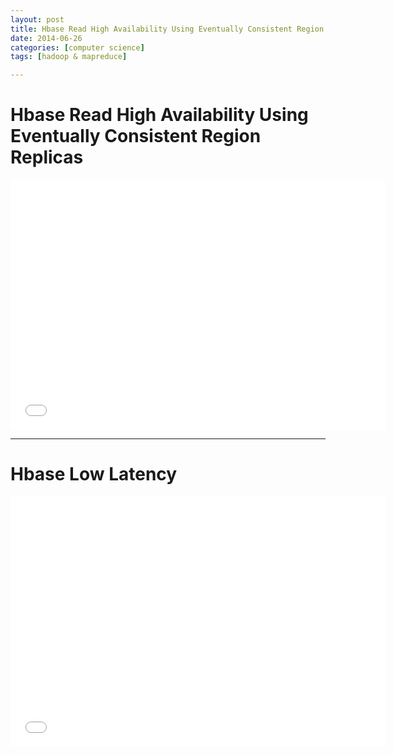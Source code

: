 ```yaml
---
layout: post
title: Hbase Read High Availability Using Eventually Consistent Region Replicas
date: 2014-06-26
categories: [computer science]
tags: [hadoop & mapreduce]

---
```



# Hbase Read High Availability Using Eventually Consistent Region Replicas


<iframe width="600" height="400" src="//www.youtube.com/embed/wZgrSSn140c" frameborder="0" allowfullscreen></iframe>

---

# Hbase Low Latency

<iframe width="600" height="400" src="//www.youtube.com/embed/4__KDW06RNk" frameborder="0" allowfullscreen></iframe>